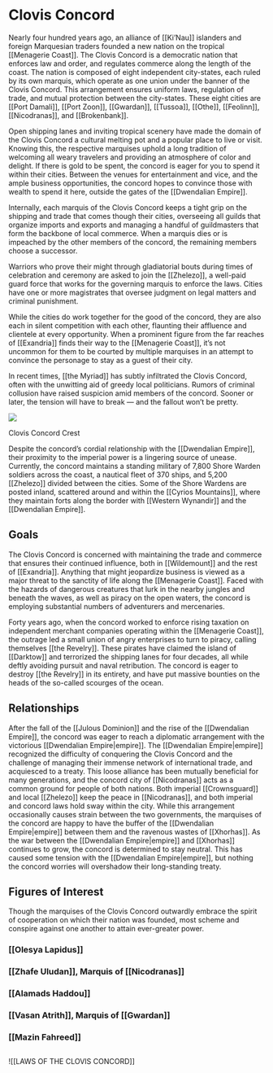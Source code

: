 # Clovis Concord

Nearly four hundred years ago, an alliance of [[Ki’Nau]] islanders and foreign Marquesian traders founded a new nation on the tropical [[Menagerie Coast]]. The Clovis Concord is a democratic nation that enforces law and order, and regulates commerce along the length of the coast. The nation is composed of eight independent city-states, each ruled by its own marquis, which operate as one union under the banner of the Clovis Concord. This arrangement ensures uniform laws, regulation of trade, and mutual protection between the city-states. These eight cities are [[Port Damali]], [[Port Zoon]], [[Gwardan]], [[Tussoa]], [[Othe]], [[Feolinn]], [[Nicodranas]], and [[Brokenbank]].

Open shipping lanes and inviting tropical scenery have made the domain of the Clovis Concord a cultural melting pot and a popular place to live or visit. Knowing this, the respective marquises uphold a long tradition of welcoming all weary travelers and providing an atmosphere of color and delight. If there is gold to be spent, the concord is eager for you to spend it within their cities. Between the venues for entertainment and vice, and the ample business opportunities, the concord hopes to convince those with wealth to spend it here, outside the gates of the [[Dwendalian Empire]].

Internally, each marquis of the Clovis Concord keeps a tight grip on the shipping and trade that comes though their cities, overseeing all guilds that organize imports and exports and managing a handful of guildmasters that form the backbone of local commerce. When a marquis dies or is impeached by the other members of the concord, the remaining members choose a successor.

Warriors who prove their might through gladiatorial bouts during times of celebration and ceremony are asked to join the [[Zhelezo]], a well-paid guard force that works for the governing marquis to enforce the laws. Cities have one or more magistrates that oversee judgment on legal matters and criminal punishment.

While the cities do work together for the good of the concord, they are also each in silent competition with each other, flaunting their affluence and clientele at every opportunity. When a prominent figure from the far reaches of [[Exandria]] finds their way to the [[Menagerie Coast]], it’s not uncommon for them to be courted by multiple marquises in an attempt to convince the personage to stay as a guest of their city.

In recent times, [[the Myriad]] has subtly infiltrated the Clovis Concord, often with the unwitting aid of greedy local politicians. Rumors of criminal collusion have raised suspicion amid members of the concord. Sooner or later, the tension will have to break — and the fallout won’t be pretty.

[![](https://media.dndbeyond.com/compendium-images/egtw/yDOyqyOocErRgYJK/02-04.png)](https://media.dndbeyond.com/compendium-images/egtw/yDOyqyOocErRgYJK/02-04.png)

Clovis Concord Crest

Despite the concord’s cordial relationship with the [[Dwendalian Empire]], their proximity to the imperial power is a lingering source of unease. Currently, the concord maintains a standing military of 7,800 Shore Warden soldiers across the coast, a nautical fleet of 370 ships, and 5,200 [[Zhelezo]] divided between the cities. Some of the Shore Wardens are posted inland, scattered around and within the [[Cyrios Mountains]], where they maintain forts along the border with [[Western Wynandir]] and the [[Dwendalian Empire]].

## Goals

The Clovis Concord is concerned with maintaining the trade and commerce that ensures their continued influence, both in [[Wildemount]] and the rest of [[Exandria]]. Anything that might jeopardize business is viewed as a major threat to the sanctity of life along the [[Menagerie Coast]]. Faced with the hazards of dangerous creatures that lurk in the nearby jungles and beneath the waves, as well as piracy on the open waters, the concord is employing substantial numbers of adventurers and mercenaries.

Forty years ago, when the concord worked to enforce rising taxation on independent merchant companies operating within the [[Menagerie Coast]], the outrage led a small union of angry enterprises to turn to piracy, calling themselves [[the Revelry]]. These pirates have claimed the island of [[Darktow]] and terrorized the shipping lanes for four decades, all while deftly avoiding pursuit and naval retribution. The concord is eager to destroy [[the Revelry]] in its entirety, and have put massive bounties on the heads of the so-called scourges of the ocean.

## Relationships

After the fall of the [[Julous Dominion]] and the rise of the [[Dwendalian Empire]], the concord was eager to reach a diplomatic arrangement with the victorious [[Dwendalian Empire|empire]]. The [[Dwendalian Empire|empire]] recognized the difficulty of conquering the Clovis Concord and the challenge of managing their immense network of international trade, and acquiesced to a treaty. This loose alliance has been mutually beneficial for many generations, and the concord city of [[Nicodranas]] acts as a common ground for people of both nations. Both imperial [[Crownsguard]] and local [[Zhelezo]] keep the peace in [[Nicodranas]], and both imperial and concord laws hold sway within the city. While this arrangement occasionally causes strain between the two governments, the marquises of the concord are happy to have the buffer of the [[Dwendalian Empire|empire]] between them and the ravenous wastes of [[Xhorhas]]. As the war between the [[Dwendalian Empire|empire]] and [[Xhorhas]] continues to grow, the concord is determined to stay neutral. This has caused some tension with the [[Dwendalian Empire|empire]], but nothing the concord worries will overshadow their long-standing treaty.

## Figures of Interest

Though the marquises of the Clovis Concord outwardly embrace the spirit of cooperation on which their nation was founded, most scheme and conspire against one another to attain ever-greater power.

### [[Olesya Lapidus]]

### [[Zhafe Uludan]], Marquis of [[Nicodranas]]

### [[Alamads Haddou]]

### [[Vasan Atrith]], Marquis of [[Gwardan]]

### [[Mazin Fahreed]]

##
![[LAWS OF THE CLOVIS CONCORD]]
